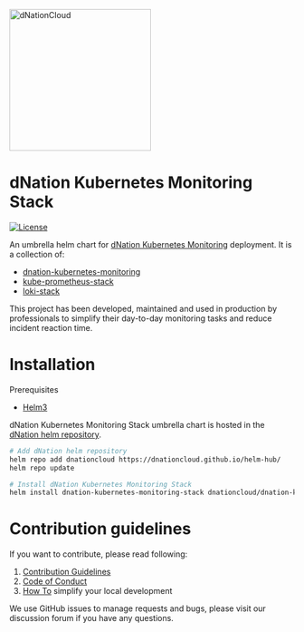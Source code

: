 <a href="https://dnation.cloud/"><img width="250" alt="dNationCloud" src="https://storage.googleapis.com/ifne.eu/public/icons/dnation.png"></a>

# dNation Kubernetes Monitoring Stack

[![License](https://img.shields.io/badge/License-Apache%202.0-blue.svg)](https://opensource.org/licenses/Apache-2.0)

An umbrella helm chart for [dNation Kubernetes Monitoring](https://github.com/dNationCloud/kubernetes-monitoring) deployment. It is a collection of:

* [dnation-kubernetes-monitoring](https://github.com/dNationCloud/kubernetes-monitoring)
* [kube-prometheus-stack](https://github.com/prometheus-community/helm-charts/tree/main/charts/kube-prometheus-stack)
* [loki-stack](https://github.com/grafana/loki/tree/master/production/helm/loki-stack)

This project has been developed, maintained and used in production by professionals to simplify their day-to-day monitoring tasks and reduce incident reaction time.

# Installation

Prerequisites
* [Helm3](https://helm.sh/)

dNation Kubernetes Monitoring Stack umbrella chart is hosted in the [dNation helm repository](https://artifacthub.io/packages/search?repo=dnationcloud).
```bash
# Add dNation helm repository
helm repo add dnationcloud https://dnationcloud.github.io/helm-hub/
helm repo update

# Install dNation Kubernetes Monitoring Stack
helm install dnation-kubernetes-monitoring-stack dnationcloud/dnation-kubernetes-monitoring-stack
```

# Contribution guidelines

If you want to contribute, please read following:
1. [Contribution Guidelines](CONTRIBUTING.md)
1. [Code of Conduct](CODE_OF_CONDUCT.md)
1. [How To](helpers/README.md) simplify your local development

We use GitHub issues to manage requests and bugs, please visit our discussion forum if you have any questions.
